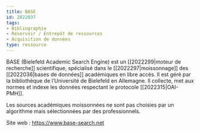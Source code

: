 ```yaml
---
title: BASE
id: 2022037
tags:
- Bibliographie
- Réservoir / Entrepôt de ressources
- Acquisition de données
type: ressource
---
```


BASE (Bielefeld Academic Search Engine) est un [[2022299|moteur de recherche]] scientifique, spécialisé dans le [[2022297|moissonnage]] des [[2022036|bases de données]] académiques en libre accès. Il est géré par la bibliothèque de l’Université de Bielefeld en Allemagne. Il collecte, met aux normes et indexe les données respectant le protocole [[2022315|OAI-PMH]].

Les sources académiques moissonnées ne sont pas choisies par un algorithme mais sélectionnées par des professionnels.

Site web : <https://www.base-search.net>

